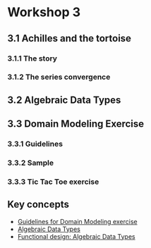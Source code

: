 # Workshop 3

## 3.1 Achilles and the tortoise

### 3.1.1 The story

### 3.1.2 The series convergence

## 3.2 Algebraic Data Types

## 3.3 Domain Modeling Exercise

### 3.3.1 Guidelines

### 3.3.2 Sample

### 3.3.3 Tic Tac Toe exercise

## Key concepts

- [Guidelines for Domain Modeling exercise](https://github.com/swlaschin/DmmfWorkshop/blob/master/src/A-DDD/01-GuidelinesForDomainModelingExercise.txt)
- [Algebraic Data Types](https://github.com/gcanti/functional-programming#algebraic-data-types)
- [Functional design: Algebraic Data Types](https://dev.to/gcanti/functional-design-algebraic-data-types-36kf)
